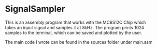 # SignalSampler
This is an assembly program that works with the MC9S12C Chip which takes an input signal and samples it at 8kHz. The program prints 1024 samples to the terminal, which can be saved and plotted by the user.

The main code I wrote can be found in the sources folder under main.asm
